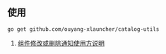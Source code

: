 
使用
---
```shell
go get github.com/ouyang-xlauncher/catalog-utils
```

1. [组件修改或删除通知使用方说明](component/README.md)